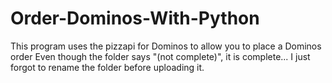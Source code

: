 # Order-Dominos-With-Python
This program uses the pizzapi for Dominos to allow you to place a Dominos order
Even though the folder says "(not complete)", it is complete...
I just forgot to rename the folder before uploading it.
